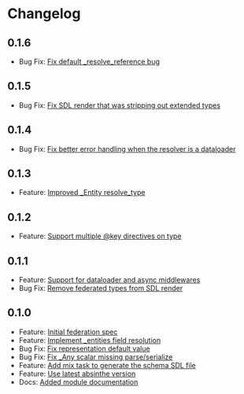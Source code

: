 # Changelog

## 0.1.6

- Bug Fix: [Fix default _resolve_reference bug](https://github.com/DivvyPayHQ/absinthe_federation/pull/30)

## 0.1.5

- Bug Fix: [Fix SDL render that was stripping out extended types](https://github.com/DivvyPayHQ/absinthe_federation/pull/29) 

## 0.1.4

- Bug Fix: [Fix better error handling when the resolver is a dataloader](https://github.com/DivvyPayHQ/absinthe_federation/pull/27) 

## 0.1.3

- Feature: [Improved _Entity resolve_type](https://github.com/DivvyPayHQ/absinthe_federation/pull/26) 

## 0.1.2

- Feature: [Support multiple @key directives on type](https://github.com/DivvyPayHQ/absinthe_federation/pull/24) 

## 0.1.1

- Feature: [Support for dataloader and async middlewares](https://github.com/DivvyPayHQ/absinthe_federation/pull/16) 
- Bug Fix: [Remove federated types from SDL render](https://github.com/DivvyPayHQ/absinthe_federation/pull/22) 

## 0.1.0

- Feature: [Initial federation spec](https://github.com/DivvyPayHQ/absinthe_federation/pull/2) 
- Feature: [Implement _entities field resolution](https://github.com/DivvyPayHQ/absinthe_federation/pull/3) 
- Bug Fix: [Fix representation default value](https://github.com/DivvyPayHQ/absinthe_federation/pull/4) 
- Bug Fix: [Fix _Any scalar missing parse/serialize](https://github.com/DivvyPayHQ/absinthe_federation/pull/5)
- Feature: [Add mix task to generate the schema SDL file](https://github.com/DivvyPayHQ/absinthe_federation/pull/7)
- Feature: [Use latest absinthe version](https://github.com/DivvyPayHQ/absinthe_federation/pull/13)
- Docs: [Added module documentation](https://github.com/DivvyPayHQ/absinthe_federation/pull/14)
